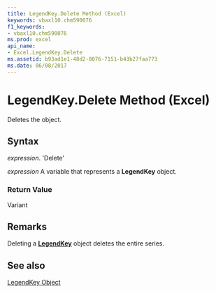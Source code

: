 ```yaml
---
title: LegendKey.Delete Method (Excel)
keywords: vbaxl10.chm590076
f1_keywords:
- vbaxl10.chm590076
ms.prod: excel
api_name:
- Excel.LegendKey.Delete
ms.assetid: b93ad1e1-48d2-8076-7151-b43b27faa773
ms.date: 06/08/2017
---
```



# LegendKey.Delete Method (Excel)

Deletes the object.


## Syntax

 _expression_. 'Delete'

 _expression_ A variable that represents a **LegendKey** object.


### Return Value

Variant


## Remarks

Deleting a  **[LegendKey](Excel.LegendKey(objec).md)** object deletes the entire series.


## See also


[LegendKey Object](Excel.LegendKey(objec).md)

